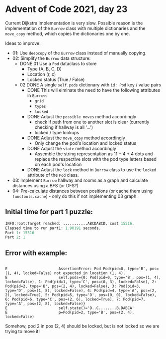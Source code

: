 # Advent of Code 2021, day 23

Current Dijkstra implementation is very slow. Possible reason is the implementation of the `Burrow` class with multiple dictionaries and the `move_copy` method, which copies the dictionaries one by one.

Ideas to improve:

-   01: Use `deepcopy` of the `Burrow` class instead of manually copying.
-   02: Simplify the `Burrow` data structure:
    -   DONE 01 Use a `Pod` dataclass to store
        -   Type (A, B, C, D)
        -   Location (r, c)
        -   Locked status (True / False)
    -   02 DONE A single `self.pods` dictionary with `id: Pod` key / value pairs
        -   DONE This will elminate the need to have the following attributes in `Burrow`:
            -   `grid`
            -   `types`
            -   `locked`
        -   DONE Adjust the `possible_moves` method accordingly
            -   check if path from one to another slot is clear (currently checking if hallway is all '...')
            -   locked / type lookups
        -   DONE Adjust the `move_copy` method accordingly
            -   Only change the pod's location and locked status
        -   DONE Adjust the `state` method accordingly
            -   Assemble the string representation as 11 + 4 + 4 dots and replace the respective slots with the pod type letters based on each pod's location
        -   DONE Adjust the `lock` method in `Burrow` class to use the `locked` attribute of the `Pod` class.
-   03: Implement `Burrow` hallway and rooms as a graph and calculate distances using a BFS (or DFS?)
-   04: Pre-calculate distances between positions (or cache them using `functools.cache`) - only do this if not implementing 03 graph.

## Initial time for part 1 puzzle:

```python
INFO:root:Target reached: ...........ABCDABCD, cost 15516.
Elapsed time to run part1: 1.90191 seconds.
Part 1: 15516
Part 2: 1
```

## Error with example:

```

E                       AssertionError: Pod Pod(pid=0, type='B', pos=(1, 4), locked=False) not expected in location (1, 4).
E                       self.pods={0: Pod(pid=0, type='B', pos=(1, 4), locked=False), 1: Pod(pid=1, type='C', pos=(0, 3), locked=False), 2: Pod(pid=2, type='B', pos=(2, 4), locked=False), 3: Pod(pid=3, type='D', pos=(1, 8), locked=False), 4: Pod(pid=4, type='A', pos=(2, 2), locked=True), 5: Pod(pid=5, type='D', pos=(0, 0), locked=False), 6: Pod(pid=6, type='C', pos=(2, 6), locked=True), 7: Pod(pid=7, type='A', pos=(2, 8), locked=False)}
E                       self.state()='D..C........B.DABCA'
E                       p=Pod(pid=2, type='B', pos=(2, 4), locked=False)
```

Somehow, pod 2 in pos (2, 4) should be locked, but is not locked so we are trying to move it!
